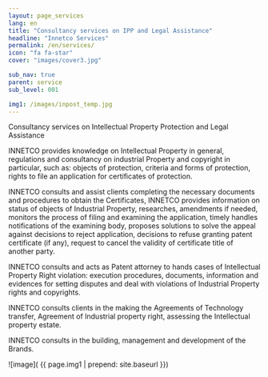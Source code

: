 ```yaml
---
layout: page_services
lang: en
title: "Consultancy services on IPP and Legal Assistance"
headline: "Innetco Services"
permalink: /en/services/
icon: "fa fa-star"
cover: "images/cover3.jpg"

sub_nav: true
parent: service
sub_level: 001

img1: /images/inpost_temp.jpg
---
```


Consultancy services on Intellectual Property Protection and Legal Assistance
 
INNETCO provides knowledge on Intellectual Property in general, regulations and consultancy on industrial Property and copyright in particular, such as: objects of protection, criteria and forms of protection, rights to file an application for certificates of protection. 

INNETCO consults and assist clients completing the necessary documents and procedures to obtain the Certificates, 
INNETCO provides information on status of objects of Industrial Property, researches, amendments if needed, monitors the process of filing and examining the application, timely handles notifications of the examining body, proposes solutions to solve the appeal against decisions to reject application, decisions to refuse granting patent certificate (if any), request to cancel the validity of certificate title of another party.

INNETCO consults and acts as Patent attorney to hands cases of Intellectual Property Right violation: execution procedures, documents, information and evidences for setting disputes and deal with violations of Industrial Property rights and copyrights.

INNETCO consults clients in the making the Agreements of Technology transfer, Agreement of Industrial property right, assessing the Intellectual property estate.

INNETCO consults in the building, management and development of the Brands.


![image]( {{ page.img1 | prepend: site.baseurl }})
